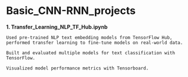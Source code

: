 # Basic_CNN-RNN_projects

**1. Transfer_Learning_NLP_TF_Hub.ipynb**

    Used pre-trained NLP text embedding models from TensorFlow Hub, performed transfer learning to fine-tune models on real-world data.

    Built and evaluated multiple models for text classification with TensorFlow.

    Visualized model performance metrics with Tensorboard.

